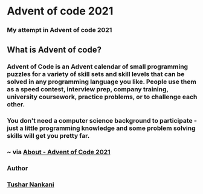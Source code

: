 # Advent of code 2021

### My attempt in Advent of code 2021

## What is Advent of code?

### Advent of Code is an Advent calendar of small programming puzzles for a variety of skill sets and skill levels that can be solved in any programming language you like. People use them as a speed contest, interview prep, company training, university coursework, practice problems, or to challenge each other.

### You don't need a computer science background to participate - just a little programming knowledge and some problem solving skills will get you pretty far.

### ~ via [About - Advent of Code 2021](https://adventofcode.com/2021/about)

### Author

### [Tushar Nankani](https://github.com/Harsh-H-Shah)
